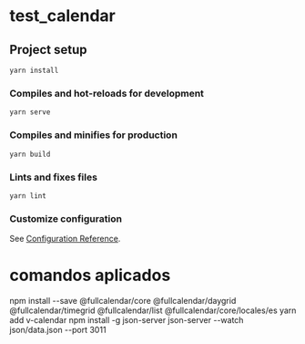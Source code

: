 # test_calendar

## Project setup
```
yarn install
```

### Compiles and hot-reloads for development
```
yarn serve
```

### Compiles and minifies for production
```
yarn build
```

### Lints and fixes files
```
yarn lint
```

### Customize configuration
See [Configuration Reference](https://cli.vuejs.org/config/).

# comandos aplicados
npm install --save @fullcalendar/core @fullcalendar/daygrid @fullcalendar/timegrid @fullcalendar/list @fullcalendar/core/locales/es
yarn add v-calendar
npm install -g json-server
json-server --watch json/data.json --port 3011